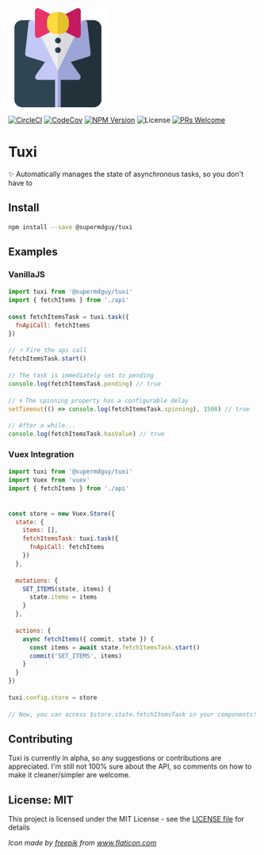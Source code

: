 <img src="https://raw.githubusercontent.com/superMDguy/tuxi/HEAD/tuxedo.svg?sanitize=true" height="200" />

[![CircleCI](https://img.shields.io/circleci/project/superMDguy/tuxi/master.svg?style=flat-square)](https://circleci.com/gh/superMDguy/tuxi/tree/master)
[![CodeCov](https://img.shields.io/codecov/c/github/superMDguy/tuxi/master.svg?style=flat-square)](https://codecov.io/github/superMDguy/tuxi?branch=master)
[![NPM Version](https://img.shields.io/npm/v/@supermdguy/tuxi.svg?style=flat-square)](https://www.npmjs.com/package/@supermdguy/tuxi)
![License](https://img.shields.io/npm/l/all-contributors.svg?style=flat-square)
[![PRs Welcome](https://img.shields.io/badge/PRs-welcome-brightgreen.svg?style=flat-square)](http://makeapullrequest.com)

# Tuxi

:sparkles: Automatically manages the state of asynchronous tasks, so you don't have to

## Install

```bash
npm install --save @supermdguy/tuxi
```

## Examples

### VanillaJS

```js
import tuxi from '@supermdguy/tuxi'
import { fetchItems } from './api'

const fetchItemsTask = tuxi.task({
  fnApiCall: fetchItems
})

// ⚡ Fire the api call
fetchItemsTask.start()

// The task is immediately set to pending
console.log(fetchItemsTask.pending) // true

// 🌀 The spinning property has a configurable delay
setTimeout(() => console.log(fetchItemsTask.spinning), 1500) // true

// After a while...
console.log(fetchItemsTask.hasValue) // true
```

### Vuex Integration

```js
import tuxi from '@supermdguy/tuxi'
import Vuex from 'vuex'
import { fetchItems } from './api'


const store = new Vuex.Store({
  state: {
    items: [],
    fetchItemsTask: tuxi.task({
      fnApiCall: fetchItems
    })
  },
  
  mutations: {
    SET_ITEMS(state, items) {
      state.items = items
    }
  },
  
  actions: {
    async fetchItems({ commit, state }) {
      const items = await state.fetchItemsTask.start()
      commit('SET_ITEMS', items)
    }
  }
})

tuxi.config.store = store

// Now, you can access $store.state.fetchItemsTask in your components!
```


## Contributing

Tuxi is currently in alpha, so any suggestions or contributions are appreciated. I'm still not 100% sure about the API, so comments on how to make it cleaner/simpler are welcome.

## License: MIT

This project is licensed under the MIT License - see the [LICENSE file](https://github.com/superMDguy/tuxi/blob/HEAD/LICENSE) for details

_Icon made by [freepik](https://www.flaticon.com/authors/freepik) from www.flaticon.com_
